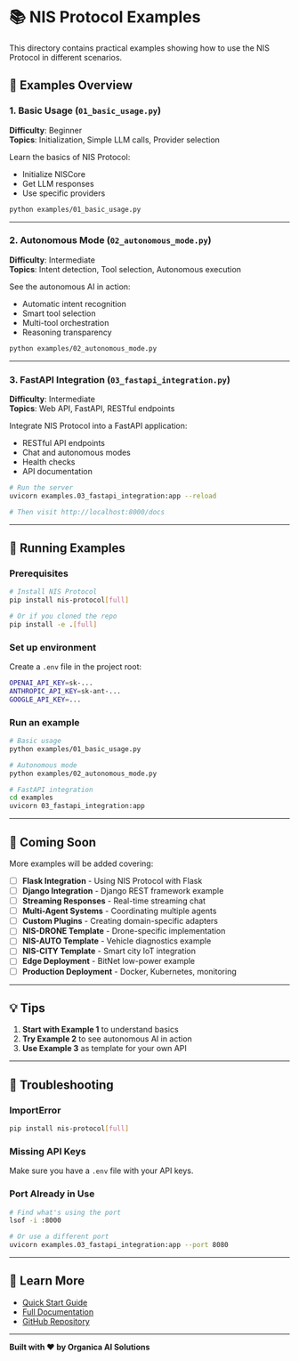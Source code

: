 # 📚 NIS Protocol Examples

This directory contains practical examples showing how to use the NIS Protocol in different scenarios.

## 🎯 Examples Overview

### 1. Basic Usage (`01_basic_usage.py`)
**Difficulty**: Beginner  
**Topics**: Initialization, Simple LLM calls, Provider selection

Learn the basics of NIS Protocol:
- Initialize NISCore
- Get LLM responses
- Use specific providers

```bash
python examples/01_basic_usage.py
```

---

### 2. Autonomous Mode (`02_autonomous_mode.py`)
**Difficulty**: Intermediate  
**Topics**: Intent detection, Tool selection, Autonomous execution

See the autonomous AI in action:
- Automatic intent recognition
- Smart tool selection
- Multi-tool orchestration
- Reasoning transparency

```bash
python examples/02_autonomous_mode.py
```

---

### 3. FastAPI Integration (`03_fastapi_integration.py`)
**Difficulty**: Intermediate  
**Topics**: Web API, FastAPI, RESTful endpoints

Integrate NIS Protocol into a FastAPI application:
- RESTful API endpoints
- Chat and autonomous modes
- Health checks
- API documentation

```bash
# Run the server
uvicorn examples.03_fastapi_integration:app --reload

# Then visit http://localhost:8000/docs
```

---

## 🚀 Running Examples

### Prerequisites

```bash
# Install NIS Protocol
pip install nis-protocol[full]

# Or if you cloned the repo
pip install -e .[full]
```

### Set up environment

Create a `.env` file in the project root:

```bash
OPENAI_API_KEY=sk-...
ANTHROPIC_API_KEY=sk-ant-...
GOOGLE_API_KEY=...
```

### Run an example

```bash
# Basic usage
python examples/01_basic_usage.py

# Autonomous mode
python examples/02_autonomous_mode.py

# FastAPI integration
cd examples
uvicorn 03_fastapi_integration:app
```

---

## 📖 Coming Soon

More examples will be added covering:

- [ ] **Flask Integration** - Using NIS Protocol with Flask
- [ ] **Django Integration** - Django REST framework example
- [ ] **Streaming Responses** - Real-time streaming chat
- [ ] **Multi-Agent Systems** - Coordinating multiple agents
- [ ] **Custom Plugins** - Creating domain-specific adapters
- [ ] **NIS-DRONE Template** - Drone-specific implementation
- [ ] **NIS-AUTO Template** - Vehicle diagnostics example
- [ ] **NIS-CITY Template** - Smart city IoT integration
- [ ] **Edge Deployment** - BitNet low-power example
- [ ] **Production Deployment** - Docker, Kubernetes, monitoring

---

## 💡 Tips

1. **Start with Example 1** to understand basics
2. **Try Example 2** to see autonomous AI in action
3. **Use Example 3** as template for your own API

---

## 🐛 Troubleshooting

### ImportError
```bash
pip install nis-protocol[full]
```

### Missing API Keys
Make sure you have a `.env` file with your API keys.

### Port Already in Use
```bash
# Find what's using the port
lsof -i :8000

# Or use a different port
uvicorn examples.03_fastapi_integration:app --port 8080
```

---

## 🔗 Learn More

- [Quick Start Guide](../QUICKSTART.md)
- [Full Documentation](../system/docs/)
- [GitHub Repository](https://github.com/Organica-Ai-Solutions/NIS_Protocol)

---

**Built with ❤️ by Organica AI Solutions**

